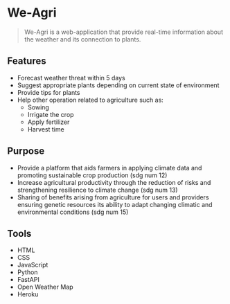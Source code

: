 # We-Agri

> We-Agri is a web-application that provide real-time information about the weather and its connection to plants.

## Features
- Forecast weather threat within 5 days
- Suggest appropriate plants depending on current state of environment
- Provide tips for plants
- Help other operation related to agriculture such as:
  - Sowing
  - Irrigate the crop
  - Apply fertilizer
  - Harvest time

## Purpose
- Provide a platform that aids farmers in applying climate data and promoting sustainable crop production (sdg num 12)
- Increase agricultural productivity through the reduction  of risks and strengthening resilience to climate change (sdg num 13)
- Sharing of benefits arising from agriculture for users and providers ensuring genetic resources its ability to adapt changing climatic and environmental conditions (sdg num 15)

## Tools
- HTML
- CSS
- JavaScript
- Python
- FastAPI
- Open Weather Map
- Heroku
